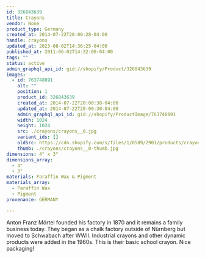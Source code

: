 ```yaml
---
id: 326843639
title: Crayons
vendor: None
product_type: Germany
created_at: 2014-07-22T20:00:28-04:00
handle: crayons
updated_at: 2023-08-02T14:36:25-04:00
published_at: 2011-06-02T14:32:00-04:00
tags: ""
status: active
admin_graphql_api_id: gid://shopify/Product/326843639
images:
  - id: 763748891
    alt: ""
    position: 1
    product_id: 326843639
    created_at: 2014-07-22T20:00:30-04:00
    updated_at: 2014-07-22T20:00:30-04:00
    admin_graphql_api_id: gid://shopify/ProductImage/763748891
    width: 1024
    height: 1024
    src: ./crayons/crayons__0.jpg
    variant_ids: []
    oldSrc: https://cdn.shopify.com/s/files/1/0589/2901/products/crayons.jpeg?v=1406073630
    thumb: ./crayons/crayons__0-thumb.jpg
dimensions: 4" x 3"
dimensions_array:
  - 4"
  - 3"
materials: Paraffin Wax & Pigment
materials_array:
  - Paraffin Wax
  - Pigment
provenance: GERMANY

---
```


Anton Franz Mörtel founded his factory in 1870 and it remains a family business today. They began as a chalk factory outside of Nürnberg but moved to Schwabach after WWII. Industrial crayons and other dynamic products were added in the 1960s. This is their basic school crayon. Nice packaging!
